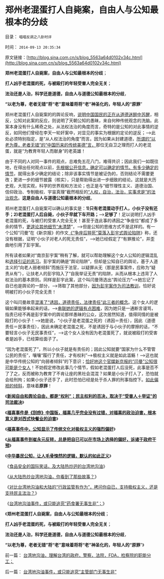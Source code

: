 # 郑州老混蛋打人自毙案，自由人与公知最根本的分歧

目录： `唱唱反调之八卦时评` 

时间： `2014-09-13 20:35:34` 

原文链接：[http://blog.sina.com.cn/s/blog_5563a64d0102v34c.html](http://blog.sina.com.cn/s/blog_5563a64d0102v34c.html)

**郑州老混蛋打人自毙案，自由人与公知最根本的分歧**；

**打人凶手老混蛋的死，与被殴打的年轻受害人完全无关**；

**法治还是人治，科学还是道德，自由人与道德公知最根本的分歧**，

**“以老为尊，老者无错”将“老”意味着将将“老”神圣化的，年轻人的“原罪**”

郑州老混蛋打人自毙案的的舆论反响，[说明中国国民的正在从道德迷醉中苏醒](../../../2011/10/22/借题发挥!炒作佛山悲剧的道德分子丑态.md)，相反，公知对此案的反应，则说明了天朝公知的愚昧，来自何种传统观念的洗脑。此案本身没有什么稀奇之处，从法权法治的角度而言，奇特的是公知的对此事情的逆反，如同他们曾经在李天一轮奸案中，对显见的事实为根据的定论的逆反；——>此处必须特别指定，是“从人权法治的角度”而言。因为如果从封建道德，[所谓的“以老为尊，老者无错”的“中国历来的传统美德”言，](../../../2012/8/20/倚老卖老是传统社会的特色.md)那位无自卫之理而打人的老混蛋，就是“为教育年轻人而献身”的老英雄！

由于不同的人对同一事件的观点，总难免五花八门，难得共识；因此我们一如既往地，在得出任何观点以前，[先根据公开信息，确定可以确定的情节。有多少确定的情节](../../../2010/6/22/你的实证不是我的实证;实证主义也是理性主义.md)，就得出多少确定的结论；除非该事实情节是被证伪的，否则结论不需要更改；更进一步的细节披露（核实），只是帮助得出进一步细致的结论。这就是大历史观，大现实观，科学的世界观和方法论；也正是与“细节理性主义、道德治国、信仰政治、专制极权、宇宙真理”截然相反的[“人权，自治，法治，实事求是”的法治观念](../../../2014/8/11/科学必须追求逻辑一致的实事求是.md)。**这是自由人与道德公知最根本的分歧**。

郑州老混蛋打人自毙案可以确认的事实是：**1)只有老混蛋动手打人，小伙子没有还手；2)老混蛋打人后自毙，小伙子早就下车开路；**——>**足够了**！足以说明打人凶手老混蛋的死，与被打的受害人完全无关！甚至于连此事的诱因之“争座位”都成了多余的情节，[更遑论其他细节“未清楚](../../../2014/1/22/细节理性主义免疫的三步曲，公式(邪恶＝愚蠢＋理性主义).md)”，——>但是公知的思维方式不是这样的。有一个公知“闫曼”在《新京报》的作文[《“争座后猝死”莫落入彭宇式舆论陷阱](http://news.sina.com.cn/pl/2014-09-11/023930822332.shtml)》称，还没有根据，证明“小伙子对老人的死无责任”，——>她已经假定了“有罪推论”，并歪曲地引用了彭宇案。

所有读者如果对“南京彭宇案”稍有了解，就可以帮助理解这个女人公知的逻辑混乱和[选择引证的恶习](../../../2009/6/16/三脚猫的真理观和独脚龙.md)。彭宇案的确是“舆论陷阱”，但却是公知自已的舆论，基于人道主义的“向老人弱者倾斜”而施压于法官，以疑罪从无（那是民事案件，应称为“疑责从有”），让扶老人的彭宇陷入了“自我举证无责”的陷阱，从而从根本上违背了人权法治的基本原则。同样是彭宇此案，这个叫闫曼筛选出“舆论压力”——>她忘记了自已也是舆论的一部分，——>筛取了其他部分，[因为彭宇案作为司法教训](../../../2011/10/22/罗马法衡平的中庸之道的“向弱者倾斜”的传统恶法.md)，恰好说明被打的小伙子完全无责！

这个叫闫曼故意[混淆了“诱因，道德责任，法律责任”此三者的概念](../../../2013/2/13/哲学可以偷换一切概念，除了听众读者的理解.md)。这个女人的逻辑如果能够串起来的话，——>[串联她的逻辑有点困难](../../../2011/1/26/传统文化缺乏逻辑，和利益错位.md)，因为她只是一通断言谩骂，指责已经不再是彭宇案中的舆论那样愚昧的公众，这次居然知道，值得同情的是被殴打的小伙子！——>她是说，“小伙子是老混蛋之死的（诱因＝责任），因此（道德责任＝民事责任），因此未确定老混蛋之死，不是诱因于与小伙子的摩擦的话，“不要轻言小伙子无民事责任”，——>这个女人没有因为老混蛋死了，就说被殴打的受害者是凶手，已经算给面子了。

“因为老混蛋死了”，所以小伙子就是有责任的；因此公知就要“国家为什么不管管公民的责任”，嚷嚷“履行了责任，才有权利”——>极权主义就是如此滥觞！——>这也就是中华传统公知的“向弱者倾斜”的下意识；[恰好地这个官媒新京报的“闫曼”公知很可能是个女人](../../../2014/9/6/左倾偏好的女性化行为的极权主义倾向.md)！不妨假定修改此事几个情节，假如老混蛋打人后没死，此事是否不了了之，反而被称为教育了不肯让座的黑社会混混？如果是小伙子打人了，恐怕就会给刑拘；如果小伙子还手了，此时恐怕已经是处于杀人罪的刑事指控下。[如此偏袒的倾斜](../../../2012/8/20/“中国人低素质”的平均年龄比较老；.md)，意味着**原罪**！

《[**新闻自由和舆论自由，都是“权利”；民主权利的否决，取决于“受害人＋举证”的司法裁决**](../../../2014/8/25/新闻自由和舆论自由，都是“权利”，及权利与权力的逻辑关系.md)》

《[**福喜事件是《刮痧》中国版，福喜几乎完全没有过错，对福喜的政治迫害，根本意义是对西式快餐业的迫害**](../../../2014/8/26/福喜事件是《刮痧》中国版，福喜几乎完全没有过错.md)》

《[**福喜事件中，公知显示了传统文化对极权主义的强烈偏好**](../../../2014/8/27/中国传统文化，对极权主义的强烈偏好.md)》

《[**从福喜事件到崔永元反转，总是把自已可以在市场上选择的偏好，诉诸于政府干预**](../../../2014/8/28/从福喜事件到崔永元反转基因，观察愚贱暴民的极权主义偏好.md)》

《[**中华暴民公知，让人毛骨悚然的逻辑，默认的如此正义**](../../../2014/8/29/福喜事件暴露的，中华暴民让人毛骨悚然的正义逻辑.md)》

《[食品安全的国际笑话，及大陆热炒迥的台湾地沟油](../../../2014/9/9/食品安全的国际笑话，大陆热炒的台湾地沟油.md)》

《[从大陆热炒台湾地沟油，你看到了那些故事？](../../../2014/9/10/从大陆热炒台湾地沟油，你看到了那些故事？.md)》

《[对比台湾地沟油和大陆的“行政监管有作为”，拷问你自已，支持极权主义，还是支持民主法治？](../../../2014/9/11/台湾地沟油老板似将大获全胜，拷问你自已，还支持法治吗？.md)》

《[台湾地沟油事件，或只能追究“药食署无事生非”；](../../../2014/9/12/台湾地沟油事件，或只能追究“主管部门无事生非”.md)》

《**郑州老混蛋打人自毙案，自由人与公知最根本的分歧**；

**打人凶手老混蛋的死，与被殴打的年轻受害人完全无关**；

**法治还是人治，科学还是道德，自由人与道德公知最根本的分歧**，

**“以老为尊，老者无错”将“老”意味着将将“老”神圣化的，年轻人的“原罪**”》

前一篇： [台湾地沟油，理解台湾的政府，警察，法院，FDA，检察院的职能分工；](../../../2014/9/15/台湾地沟油，理解台湾的政府，警察，法院，FDA，检察院的职能分工；.md)

后一篇： [台湾地沟油事件，或只能追究“主管部门无事生非”](../../../2014/9/12/台湾地沟油事件，或只能追究“主管部门无事生非”.md)

